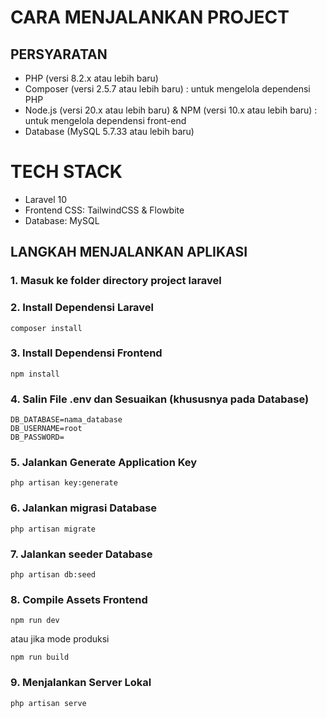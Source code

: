 # CARA MENJALANKAN PROJECT

## PERSYARATAN
- PHP (versi 8.2.x atau lebih baru)
- Composer (versi 2.5.7 atau lebih baru) : untuk mengelola dependensi PHP
- Node.js (versi 20.x atau lebih baru) & NPM (versi 10.x atau lebih baru) : untuk mengelola dependensi front-end
- Database (MySQL 5.7.33 atau lebih baru)

# TECH STACK
- Laravel 10
- Frontend CSS: TailwindCSS & Flowbite
- Database: MySQL

## LANGKAH MENJALANKAN APLIKASI
### 1. Masuk ke folder directory project laravel
### 2. Install Dependensi Laravel
```
composer install
```
### 3. Install Dependensi Frontend
```
npm install
```
### 4. Salin File .env dan Sesuaikan (khususnya pada Database)
```
DB_DATABASE=nama_database
DB_USERNAME=root
DB_PASSWORD=
```
### 5. Jalankan Generate Application Key
```
php artisan key:generate
```
### 6. Jalankan migrasi Database
```
php artisan migrate
```
### 7. Jalankan seeder Database
```
php artisan db:seed
```
### 8. Compile Assets Frontend
```
npm run dev
```
atau jika mode produksi
```
npm run build
```
### 9.  Menjalankan Server Lokal
```
php artisan serve
```
